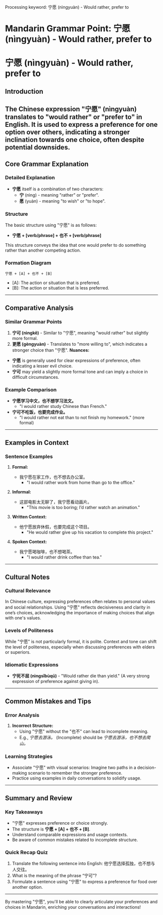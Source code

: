 Processing keyword: 宁愿 (nìngyuàn) - Would rather, prefer to
# Mandarin Grammar Point: 宁愿 (nìngyuàn) - Would rather, prefer to
# 宁愿 (nìngyuàn) - Would rather, prefer to
## Introduction
The Chinese expression "宁愿" (nìngyuàn) translates to "would rather" or "prefer to" in English. It is used to express a preference for one option over others, indicating a stronger inclination towards one choice, often despite potential downsides.
---
## Core Grammar Explanation
### Detailed Explanation
- **宁愿** itself is a combination of two characters:
  - **宁** (nìng) - meaning "rather" or "prefer".
  - **愿** (yuàn) - meaning "to wish" or "to hope".
### Structure
The basic structure using "宁愿" is as follows:
- **宁愿 + [verb/phrase] + 也不 + [verb/phrase]**
  
This structure conveys the idea that one would prefer to do something rather than another competing action. 
### Formation Diagram
```
宁愿 + [A] + 也不 + [B]
```
- [A]: The action or situation that is preferred.
- [B]: The action or situation that is less preferred.
---
## Comparative Analysis
### Similar Grammar Points
1. **宁可 (nìngkě)** - Similar to "宁愿", meaning "would rather" but slightly more formal.
2. **更愿 (gèngyuàn)** - Translates to "more willing to", which indicates a stronger choice than "宁愿".
**Nuances:**
- **宁愿** is generally used for clear expressions of preference, often indicating a lesser evil choice.
- **宁可** may yield a slightly more formal tone and can imply a choice in difficult circumstances. 
### Example Comparison
- **宁愿学习中文，也不想学习法文。**
  - "I would rather study Chinese than French."
- **宁可不吃饭，也要完成作业。**
  - "I would rather not eat than to not finish my homework." (more formal)
---
## Examples in Context
### Sentence Examples
1. **Formal:**
   - 我宁愿在家工作，也不想去办公室。
     - "I would rather work from home than go to the office."
  
2. **Informal:**
   - 这部电影太无聊了，我宁愿看动画片。
     - "This movie is too boring; I’d rather watch an animation."
3. **Written Context:**
   - 他宁愿放弃休假，也要完成这个项目。
     - "He would rather give up his vacation to complete this project."
4. **Spoken Context:**
   - 我宁愿喝咖啡，也不想喝茶。
     - "I would rather drink coffee than tea."
---
## Cultural Notes
### Cultural Relevance
In Chinese culture, expressing preferences often relates to personal values and social relationships. Using "宁愿" reflects decisiveness and clarity in one’s choices, acknowledging the importance of making choices that align with one's values.
### Levels of Politeness
While "宁愿" is not particularly formal, it is polite. Context and tone can shift the level of politeness, especially when discussing preferences with elders or superiors.
### Idiomatic Expressions
- **宁死不屈 (nìngsǐbùqū)** - "Would rather die than yield." (A very strong expression of preference against giving in).
---
## Common Mistakes and Tips
### Error Analysis
1. **Incorrect Structure:**
   - Using "宁愿" without the "也不" can lead to incomplete meaning.
   - E.g., *宁愿去游泳。* (Incomplete) should be *宁愿去游泳，也不想去爬山。*
### Learning Strategies
- Associate "宁愿" with visual scenarios: Imagine two paths in a decision-making scenario to remember the stronger preference.
- Practice using examples in daily conversations to solidify usage.
---
## Summary and Review
### Key Takeaways
- "宁愿" expresses preference or choice strongly.
- The structure is **宁愿 + [A] + 也不 + [B]**.
- Understand comparable expressions and usage contexts.
- Be aware of common mistakes related to incomplete structure.
### Quick Recap Quiz
1. Translate the following sentence into English: 他宁愿选择孤独，也不想与人交往。
2. What is the meaning of the phrase “宁可”?
3. Formulate a sentence using "宁愿" to express a preference for food over another option. 
---
By mastering "宁愿", you'll be able to clearly articulate your preferences and choices in Mandarin, enriching your conversations and interactions!
